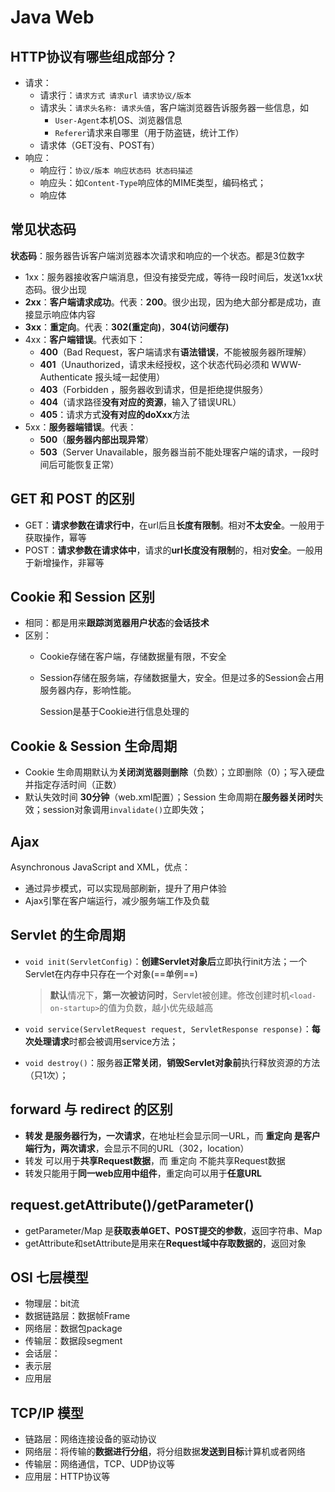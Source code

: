 # Java Web

## HTTP协议有哪些组成部分？

* 请求：
  * 请求行：`请求方式 请求url 请求协议/版本`
  * 请求头：`请求头名称: 请求头值`，客户端浏览器告诉服务器一些信息，如
    * `User-Agent`本机OS、浏览器信息
    * `Referer`请求来自哪里（用于防盗链，统计工作）
  * 请求体（GET没有、POST有）
* 响应：
  * 响应行：`协议/版本 响应状态码 状态码描述`
  * 响应头：如`Content-Type`响应体的MIME类型，编码格式；
  * 响应体



## 常见状态码

**状态码**：服务器告诉客户端浏览器本次请求和响应的一个状态。都是3位数字

- 1xx：服务器接收客户端消息，但没有接受完成，等待一段时间后，发送1xx状态码。很少出现
- **2xx**：**客户端请求成功**。代表：**200**。很少出现，因为绝大部分都是成功，直接显示响应体内容
- **3xx**：**重定向**。代表：**302(重定向)**，**304(访问缓存)**
- 4xx：**客户端错误**。代表如下：
  - **400**（Bad Request，客户端请求有**语法错误**，不能被服务器所理解）
  - **401**（Unauthorized，请求未经授权，这个状态代码必须和 WWW-Authenticate 报头域一起使用）
  - **403**（Forbidden ，服务器收到请求，但是拒绝提供服务）
  - **404**（请求路径**没有对应的资源**，输入了错误URL） 
  - **405**：请求方式**没有对应的doXxx**方法
- 5xx：**服务器端错误**。代表：
  - **500**（**服务器内部出现异常**）
  - **503**（Server Unavailable，服务器当前不能处理客户端的请求，一段时间后可能恢复正常）



## GET 和 POST 的区别

- GET：**请求参数在请求行中**，在url后且**长度有限制**。相对**不太安全**。一般用于获取操作，幂等
- POST：**请求参数在请求体中**，请求的**url长度没有限制**的，相对**安全**。一般用于新增操作，非幂等



## Cookie 和 Session 区别

* 相同：都是用来**跟踪浏览器用户状态**的**会话技术**
* 区别：
  * Cookie存储在客户端，存储数据量有限，不安全

  * Session存储在服务端，存储数据量大，安全。但是过多的Session会占用服务器内存，影响性能。

    Session是基于Cookie进行信息处理的



## Cookie & Session 生命周期

* Cookie 生命周期默认为**关闭浏览器则删除**（负数）；立即删除（0）；写入硬盘并指定存活时间（正数）
* 默认失效时间 **30分钟**（web.xml配置）；Session 生命周期在**服务器关闭时**失效；session对象调用`invalidate()`立即失效；

## Ajax

Asynchronous JavaScript and XML，优点：

* 通过异步模式，可以实现局部刷新，提升了用户体验
* Ajax引擎在客户端运行，减少服务端工作及负载



## Servlet 的生命周期

* `void init(ServletConfig)`：**创建Servlet对象后**立即执行init方法；一个Servlet在内存中只存在一个对象(==单例==)

  > **默认**情况下，**第一次被访问时**，Servlet被创建。修改创建时机`<load-on-startup>`的值为负数，越小优先级越高

* `void service(ServletRequest request, ServletResponse response)`：**每次处理请求**时都会被调用service方法；

* `void destroy()`：服务器**正常关闭**，**销毁Servlet对象前**执行释放资源的方法（只1次）；



## forward 与 redirect 的区别

* **转发 是服务器行为，一次请求**，在地址栏会显示同一URL，而 **重定向 是客户端行为，两次请求**，会显示不同的URL（302，location）
* 转发 可以用于**共享Request数据**，而 重定向 不能共享Request数据
* 转发只能用于**同一web应用中组件**，重定向可以用于**任意URL**



## request.getAttribute()/getParameter() 

* getParameter/Map 是**获取表单GET、POST提交的参数**，返回字符串、Map
* getAttribute和setAttribute是用来在**Request域中存取数据的**，返回对象

















## OSI 七层模型

* 物理层：bit流
* 数据链路层：数据帧Frame
* 网络层：数据包package
* 传输层：数据段segment
* 会话层：
* 表示层
* 应用层



## TCP/IP 模型

* 链路层：网络连接设备的驱动协议
* 网络层：将传输的**数据进行分组**，将分组数据**发送到目标**计算机或者网络
* 传输层：网络通信，TCP、UDP协议等
* 应用层：HTTP协议等